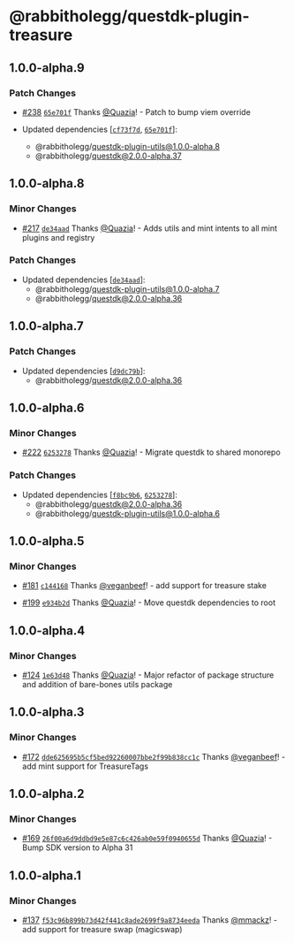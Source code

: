 # @rabbitholegg/questdk-plugin-treasure

## 1.0.0-alpha.9

### Patch Changes

- [#238](https://github.com/rabbitholegg/questdk-plugins/pull/238) [`65e701f`](https://github.com/rabbitholegg/questdk-plugins/commit/65e701f3b71aef7117444a0338f146261d3ac06d) Thanks [@Quazia](https://github.com/Quazia)! - Patch to bump viem override

- Updated dependencies [[`cf73f7d`](https://github.com/rabbitholegg/questdk-plugins/commit/cf73f7d2c69c644e9cf77033589a06faad1995e7), [`65e701f`](https://github.com/rabbitholegg/questdk-plugins/commit/65e701f3b71aef7117444a0338f146261d3ac06d)]:
  - @rabbitholegg/questdk-plugin-utils@1.0.0-alpha.8
  - @rabbitholegg/questdk@2.0.0-alpha.37

## 1.0.0-alpha.8

### Minor Changes

- [#217](https://github.com/rabbitholegg/questdk-plugins/pull/217) [`de34aad`](https://github.com/rabbitholegg/questdk-plugins/commit/de34aad0cf0e5ba4e451387b02002bba401c738a) Thanks [@Quazia](https://github.com/Quazia)! - Adds utils and mint intents to all mint plugins and registry

### Patch Changes

- Updated dependencies [[`de34aad`](https://github.com/rabbitholegg/questdk-plugins/commit/de34aad0cf0e5ba4e451387b02002bba401c738a)]:
  - @rabbitholegg/questdk-plugin-utils@1.0.0-alpha.7
  - @rabbitholegg/questdk@2.0.0-alpha.36

## 1.0.0-alpha.7

### Patch Changes

- Updated dependencies [[`d9dc79b`](https://github.com/rabbitholegg/questdk-plugins/commit/d9dc79b6294b408452de60c9727d784b2a850eea)]:
  - @rabbitholegg/questdk@2.0.0-alpha.36

## 1.0.0-alpha.6

### Minor Changes

- [#222](https://github.com/rabbitholegg/questdk-plugins/pull/222) [`6253278`](https://github.com/rabbitholegg/questdk-plugins/commit/62532783c99034eb3b701dd9b9e7b768efc03874) Thanks [@Quazia](https://github.com/Quazia)! - Migrate questdk to shared monorepo

### Patch Changes

- Updated dependencies [[`f8bc9b6`](https://github.com/rabbitholegg/questdk-plugins/commit/f8bc9b6b11e7c43041cf98e37dc31093c88834bc), [`6253278`](https://github.com/rabbitholegg/questdk-plugins/commit/62532783c99034eb3b701dd9b9e7b768efc03874)]:
  - @rabbitholegg/questdk@2.0.0-alpha.36
  - @rabbitholegg/questdk-plugin-utils@1.0.0-alpha.6

## 1.0.0-alpha.5

### Minor Changes

- [#181](https://github.com/rabbitholegg/questdk-plugins/pull/181) [`c144168`](https://github.com/rabbitholegg/questdk-plugins/commit/c14416849b02ca373fbf75e72b8e23301a98aa56) Thanks [@veganbeef](https://github.com/veganbeef)! - add support for treasure stake

- [#199](https://github.com/rabbitholegg/questdk-plugins/pull/199) [`e934b2d`](https://github.com/rabbitholegg/questdk-plugins/commit/e934b2da5427e038268d803f482df9c52dd052fe) Thanks [@Quazia](https://github.com/Quazia)! - Move questdk dependencies to root

## 1.0.0-alpha.4

### Minor Changes

- [#124](https://github.com/rabbitholegg/questdk-plugins/pull/124) [`1e63d48`](https://github.com/rabbitholegg/questdk-plugins/commit/1e63d4890d8e501d2d471f275db797f4bb3ce65b) Thanks [@Quazia](https://github.com/Quazia)! - Major refactor of package structure and addition of bare-bones utils package

## 1.0.0-alpha.3

### Minor Changes

- [#172](https://github.com/rabbitholegg/questdk-plugins/pull/172) [`dde625695b5cf5bed92260007bbe2f99b838cc1c`](https://github.com/rabbitholegg/questdk-plugins/commit/dde625695b5cf5bed92260007bbe2f99b838cc1c) Thanks [@veganbeef](https://github.com/veganbeef)! - add mint support for TreasureTags

## 1.0.0-alpha.2

### Minor Changes

- [#169](https://github.com/rabbitholegg/questdk-plugins/pull/169) [`26f00a6d9ddbd9e5e87c6c426ab0e59f0940655d`](https://github.com/rabbitholegg/questdk-plugins/commit/26f00a6d9ddbd9e5e87c6c426ab0e59f0940655d) Thanks [@Quazia](https://github.com/Quazia)! - Bump SDK version to Alpha 31

## 1.0.0-alpha.1

### Minor Changes

- [#137](https://github.com/rabbitholegg/questdk-plugins/pull/137) [`f53c96b899b73d42f441c8ade2699f9a8734eeda`](https://github.com/rabbitholegg/questdk-plugins/commit/f53c96b899b73d42f441c8ade2699f9a8734eeda) Thanks [@mmackz](https://github.com/mmackz)! - add support for treasure swap (magicswap)
